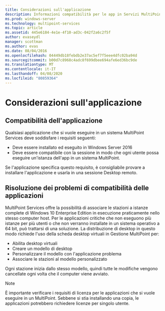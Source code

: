 ```yaml
---
title: Considerazioni sull'applicazione
description: Informazioni compatibilità per le app in Servizi MultiPoint
ms.prod: windows-server
ms.technology: multipoint-services
ms.topic: article
ms.assetid: 445e6184-4e1e-4f10-ad3c-042f2a6c2f5f
author: evaseydl
manager: scottman
ms.author: evas
ms.date: 08/04/2016
ms.openlocfilehash: 04449db18febdb2e37ac5ef7f5eee4dfc02ba94d
ms.sourcegitcommit: b00d7c8968c4adc8f699dbee694afe6ed36bc9de
ms.translationtype: MT
ms.contentlocale: it-IT
ms.lasthandoff: 04/08/2020
ms.locfileid: "80859364"
---
```

# <a name="application-considerations"></a>Considerazioni sull'applicazione
  
## <a name="application-compatibility"></a>Compatibilità dell'applicazione

Qualsiasi applicazione che si vuole eseguire in un sistema MultiPoint Services deve soddisfare i requisiti seguenti:
  
- Deve essere installato ed eseguito in Windows Server 2016 
- Deve essere compatibile con la sessione in modo che ogni utente possa eseguire un'istanza dell'app in un sistema MultiPoint.
  
Se l'applicazione specifica questo requisito, è consigliabile provare a installare l'applicazione e usarla in una sessione Desktop remoto. 

## <a name="addressing-application-compatibility-problems"></a>Risoluzione dei problemi di compatibilità delle applicazioni  
MultiPoint Services offre la possibilità di associare le stazioni a istanze complete di Windows 10 Enterprise Edition in esecuzione praticamente nello stesso computer host. Per le applicazioni critiche che non eseguono più istanze per più utenti o che non verranno installate in un sistema operativo a 64 bit, può trattarsi di una soluzione. La distribuzione di desktop in questo modo richiede l'uso della scheda desktop virtuali in Gestione MultiPoint per:  
  
-   Abilita desktop virtuali  
-   Creare un modello di desktop  
-   Personalizzare il modello con l'applicazione problema  
-   Associare le stazioni al modello personalizzato  

Ogni stazione inizia dallo stesso modello, quindi tutte le modifiche vengono cancellate ogni volta che il computer viene avviato.  
  
>[!NOTE] 
>È importante verificare i requisiti di licenza per le applicazioni che si vuole eseguire in un MultiPoint. Sebbene si stia installando una copia, le applicazioni potrebbero richiedere licenze per singolo utente.  
  

